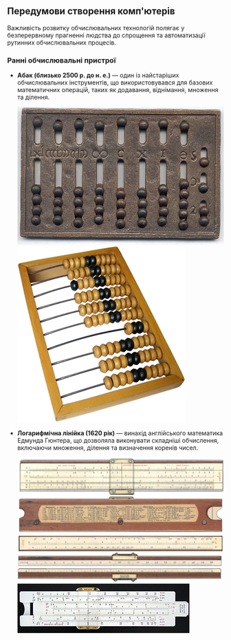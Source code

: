## Передумови створення комп'ютерів

Важливість розвитку обчислювальних технологій полягає у безперервному прагненні людства до спрощення та автоматизації рутинних обчислювальних процесів.

### Ранні обчислювальні пристрої

- **Абак (близько 2500 р. до н. е.)** — один із найстаріших обчислювальних інструментів, що використовувався для базових математичних операцій, таких як додавання, віднімання, множення та ділення. 

  <img src=".\img\abak.png" style="zoom: 100%;" />

  <img src=".\img\абак (счеты).png" style="zoom: 100%;" />

- **Логарифмічна лінійка (1620 рік)** — винахід англійського математика Едмунда Гюнтера, що дозволяла виконувати складніші обчислення, включаючи множення, ділення та визначення коренів чисел.

  <img src=".\img\логар линейка.png" style="zoom: 100%;" />

  <img src=".\img\логар линейка2.png" style="zoom:100%;" />
